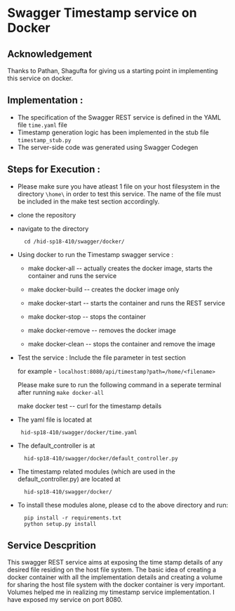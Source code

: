 # Swagger Timestamp service on Docker

## Acknowledgement 
Thanks to Pathan, Shagufta for giving us a starting point in implementing this service on docker.

## Implementation :
* The specification of the Swagger REST service is defined in the YAML file `time.yaml` file
* Timestamp generation logic has been implemented in the stub file `timestamp_stub.py`
* The server-side code was generated using Swagger Codegen

## Steps for Execution :
* Please make sure you have atleast 1 file on your host filesystem in the directory `\home\` in order to test this service. 
  The name of the file must be included in the make test section accordingly.
 
* clone the repository

* navigate to the directory 

        cd /hid-sp18-410/swagger/docker/


* Using docker to run the Timestamp swagger service :

	- make docker-all -- actually creates the docker image, starts the container and runs the service

	- make docker-build -- creates the docker image only

	- make docker-start -- starts the container and runs the REST service

	- make docker-stop -- stops the container 

	- make docker-remove -- removes the docker image

	- make docker-clean -- stops the container and remove the image
  
* Test the service :
  Include the file parameter in test section 
  
  	for example - `localhost:8080/api/timestamp?path=/home/<filename>`
	
  Please make sure to run the following command in a seperate terminal after running `make docker-all`
  
  	make docker test -- curl for the timestamp details


    
 * The yaml file is located at 

        hid-sp18-410/swagger/docker/time.yaml
    
* The default_controller is at 

        hid-sp18-410/swagger/docker/default_controller.py
    
* The timestamp related modules (which are used in the default_controller.py) are located at 

		hid-sp18-410/swagger/docker/

* To install these modules alone, please cd to the above directory and run:
		
		pip install -r requirements.txt
 		python setup.py install


## Service Descprition

This swagger REST service aims at exposing the time stamp details of 
any desired file residing on the host file system. The basic idea of
creating a docker container with all the implementation details and 
creating a volume for sharing the host file system with the docker container is very important.
Volumes helped me in realizing my timestamp service implementation.
I have exposed my service on port 8080.





